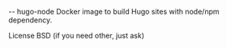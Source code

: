 -- hugo-node
Docker image to build Hugo sites with node/npm dependency.

License BSD (if you need other, just ask)
